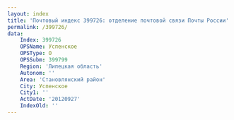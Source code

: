 ```yaml
---
layout: index
title: 'Почтовый индекс 399726: отделение почтовой связи Почты России'
permalink: /399726/
data:
    Index: 399726
    OPSName: Успенское
    OPSType: О
    OPSSubm: 399799
    Region: 'Липецкая область'
    Autonom: ''
    Area: 'Становлянский район'
    City: Успенское
    City1: ''
    ActDate: '20120927'
    IndexOld: ''
---
```

